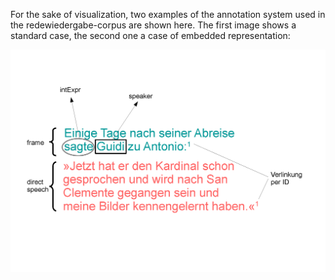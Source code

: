 For the sake of visualization, two examples of the annotation system used in the redewiedergabe-corpus are shown here. The first image shows a standard case, the second one a case of embedded representation:

![example1, Marie von Ebner-Eschenbach: Agave (1903)](/resources/docs/img/example_easy.png)

